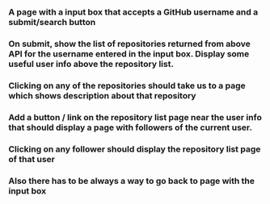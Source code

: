 ### A page with a input box that accepts a GitHub username and a submit/search button
### On submit, show the list of repositories returned from above API  for the username entered in the input box. Display some useful user info above the repository list. 
### Clicking on any of the repositories should take us to a page which shows description about that repository 
### Add a button / link on the repository list page near the user info that should display a page with followers of the current user. 
### Clicking on any follower should display the repository list page of that user
### Also there has to be always a way to go back to page with the input box
